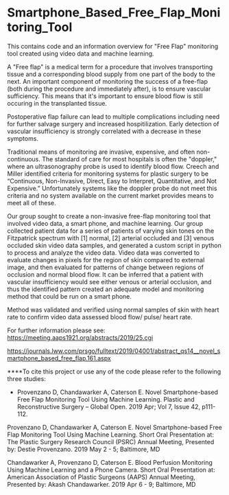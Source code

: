 # Smartphone_Based_Free_Flap_Monitoring_Tool
This contains code and an information overview for "Free Flap" monitoring tool created using video data and machine learning. 

A "Free flap" is a medical term for a procedure that involves transporting tissue and a corresponding blood supply from one part of the body to the next. An important component of monitoring the success of a free-flap (both during the procedure and immediately after), is to ensure vascular sufficiency. This means that it's important to ensure blood flow is still occuring in the transplanted tissue.

Postoperative flap failure can lead to multiple complications including need for further salvage surgery and increased hospitilization. Early detection of vascular insufficiency is strongly correlated with a decrease in these symptoms. 

Traditional means of monitoring are invasive, expensive, and often non-continuous. The standard of care for most hospitals is often the "doppler," where an ultrasonography probe is used to identify blood flow. Creech and Miller identified criteria for monitoring systems for plastic surgery to be “Continuous, Non-Invasive, Direct, Easy to Interpret, Quantitative, and Not Expensive.” Unfortunately systems like the doppler probe do not meet this criteria and no system available on the current market provides means to meet all of these. 

Our group sought to create a non-invasive free-flap monitoring tool that involved video data, a smart phone, and machine learning. Our group collected patient data for a  series of patients of varying skin tones on the Fitzpatrick spectrum with [1] normal, [2] arterial occluded and [3] venous occluded skin video data samples, and generated a custom script in python to process and analyze the video data. Video data was converted to evaluate changes in pixels for the region of skin compared to external image, and then evaluated for patterns of change between regions of occlusion and normal blood flow. It can be inferred that a patient with vascular insufficiency would see either venous or arterial occlusion, and thus the identified pattern created an adequate model and monitoring method that could be run on a smart phone. 

Method was validated and verified using normal samples of skin with heart rate to confirm video data assessed blood flow/ pulse/ heart rate.

For further information please see:
https://meeting.aaps1921.org/abstracts/2019/25.cgi

https://journals.lww.com/prsgo/fulltext/2019/04001/abstract_qs14__novel_smartphone_based_free_flap.161.aspx

****To cite this project or use any of the code please refer to the following three studies:
-	Provenzano D, Chandawarker A, Caterson E. Novel Smartphone-based Free Flap Monitoring Tool Using Machine Learning. Plastic and Reconstructive Surgery – Global Open. 2019 Apr; Vol 7, Issue 42, p111-112.

Provenzano D, Chandawarker A, Caterson E. Novel Smartphone-based Free Flap Monitoring Tool Using Machine Learning. Short Oral Presentation at: The Plastic Surgery Research Council (PSRC) Annual Meeting, Presented by: Destie Provenzano. 2019 May 2 - 5; Baltimore, MD 

Chandawarker A, Provenzano D, Caterson E. Blood Perfusion Monitoring Using Machine Learning and a Phone Camera. Short Oral Presentation at: American Association of Plastic Surgeons (AAPS) Annual Meeting, Presented by: Akash Chandawarker. 2019 Apr 6 - 9; Baltimore, MD 
